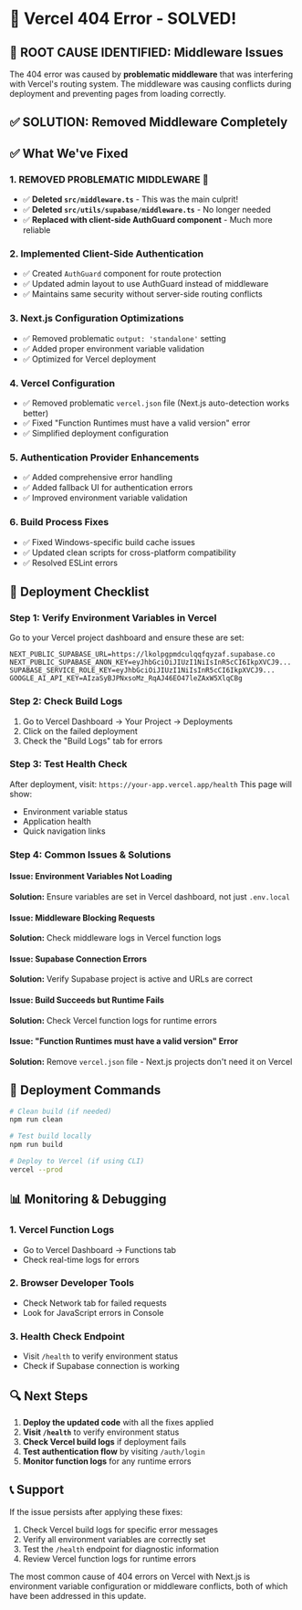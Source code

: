 # 🚨 Vercel 404 Error - SOLVED!

## 🎯 ROOT CAUSE IDENTIFIED: Middleware Issues

The 404 error was caused by **problematic middleware** that was interfering with Vercel's routing system. The middleware was causing conflicts during deployment and preventing pages from loading correctly.

## ✅ SOLUTION: Removed Middleware Completely

## ✅ What We've Fixed

### **1. REMOVED PROBLEMATIC MIDDLEWARE** 🎯
- ✅ **Deleted `src/middleware.ts`** - This was the main culprit!
- ✅ **Deleted `src/utils/supabase/middleware.ts`** - No longer needed
- ✅ **Replaced with client-side AuthGuard component** - Much more reliable

### **2. Implemented Client-Side Authentication**
- ✅ Created `AuthGuard` component for route protection
- ✅ Updated admin layout to use AuthGuard instead of middleware
- ✅ Maintains same security without server-side routing conflicts

### **3. Next.js Configuration Optimizations**
- ✅ Removed problematic `output: 'standalone'` setting
- ✅ Added proper environment variable validation
- ✅ Optimized for Vercel deployment

### **4. Vercel Configuration**
- ✅ Removed problematic `vercel.json` file (Next.js auto-detection works better)
- ✅ Fixed "Function Runtimes must have a valid version" error
- ✅ Simplified deployment configuration

### **5. Authentication Provider Enhancements**
- ✅ Added comprehensive error handling
- ✅ Added fallback UI for authentication errors
- ✅ Improved environment variable validation

### **6. Build Process Fixes**
- ✅ Fixed Windows-specific build cache issues
- ✅ Updated clean scripts for cross-platform compatibility
- ✅ Resolved ESLint errors

## 🔧 Deployment Checklist

### **Step 1: Verify Environment Variables in Vercel**
Go to your Vercel project dashboard and ensure these are set:

```
NEXT_PUBLIC_SUPABASE_URL=https://lkolpgpmdculqqfqyzaf.supabase.co
NEXT_PUBLIC_SUPABASE_ANON_KEY=eyJhbGciOiJIUzI1NiIsInR5cCI6IkpXVCJ9...
SUPABASE_SERVICE_ROLE_KEY=eyJhbGciOiJIUzI1NiIsInR5cCI6IkpXVCJ9...
GOOGLE_AI_API_KEY=AIzaSyBJPNxsoMz_RqAJ46EO47leZAxW5XlqCBg
```

### **Step 2: Check Build Logs**
1. Go to Vercel Dashboard → Your Project → Deployments
2. Click on the failed deployment
3. Check the "Build Logs" tab for errors

### **Step 3: Test Health Check**
After deployment, visit: `https://your-app.vercel.app/health`
This page will show:
- Environment variable status
- Application health
- Quick navigation links

### **Step 4: Common Issues & Solutions**

#### **Issue: Environment Variables Not Loading**
**Solution:** Ensure variables are set in Vercel dashboard, not just `.env.local`

#### **Issue: Middleware Blocking Requests**
**Solution:** Check middleware logs in Vercel function logs

#### **Issue: Supabase Connection Errors**
**Solution:** Verify Supabase project is active and URLs are correct

#### **Issue: Build Succeeds but Runtime Fails**
**Solution:** Check Vercel function logs for runtime errors

#### **Issue: "Function Runtimes must have a valid version" Error**
**Solution:** Remove `vercel.json` file - Next.js projects don't need it on Vercel

## 🚀 Deployment Commands

```bash
# Clean build (if needed)
npm run clean

# Test build locally
npm run build

# Deploy to Vercel (if using CLI)
vercel --prod
```

## 📊 Monitoring & Debugging

### **1. Vercel Function Logs**
- Go to Vercel Dashboard → Functions tab
- Check real-time logs for errors

### **2. Browser Developer Tools**
- Check Network tab for failed requests
- Look for JavaScript errors in Console

### **3. Health Check Endpoint**
- Visit `/health` to verify environment status
- Check if Supabase connection is working

## 🔍 Next Steps

1. **Deploy the updated code** with all the fixes applied
2. **Visit `/health`** to verify environment status
3. **Check Vercel build logs** if deployment fails
4. **Test authentication flow** by visiting `/auth/login`
5. **Monitor function logs** for any runtime errors

## 📞 Support

If the issue persists after applying these fixes:

1. Check Vercel build logs for specific error messages
2. Verify all environment variables are correctly set
3. Test the `/health` endpoint for diagnostic information
4. Review Vercel function logs for runtime errors

The most common cause of 404 errors on Vercel with Next.js is environment variable configuration or middleware conflicts, both of which have been addressed in this update.
